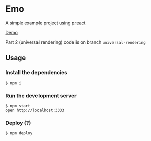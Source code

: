 # Emo

A simple example project using [preact](https://preactjs.com)

[Demo](http://wanting-experience.surge.sh/)


Part 2 (universal rendering) code is on branch `universal-rendering`

## Usage

### Install the dependencies

    $ npm i

### Run the development server

    $ npm start
    open http://localhost:3333

### Deploy (?)

    $ npm deploy

